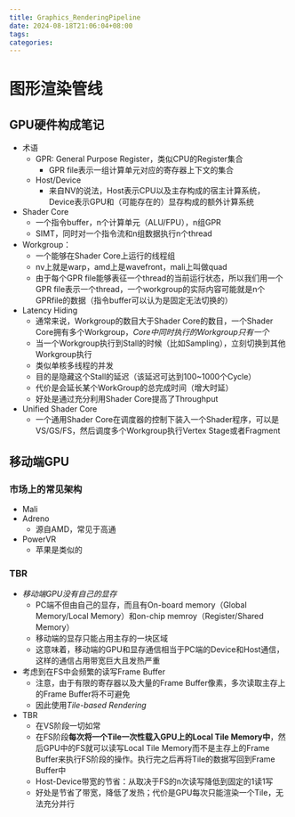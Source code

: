 ```yaml
---
title: Graphics_RenderingPipeline
date: 2024-08-18T21:06:04+08:00
tags:
categories:
---
```

# 图形渲染管线
## GPU硬件构成笔记
- 术语
  - GPR: General Purpose Register，类似CPU的Register集合
    - GPR file表示一组计算单元对应的寄存器上下文的集合
  - Host/Device
    - 来自NV的说法，Host表示CPU以及主存构成的宿主计算系统，Device表示GPU和（可能存在的）显存构成的额外计算系统
- Shader Core 
  - 一个指令buffer，n个计算单元（ALU/FPU），n组GPR
  - SIMT，同时对一个指令流和n组数据执行n个thread
- Workgroup：
  - 一个能够在Shader Core上运行的线程组
  - nv上就是warp，amd上是wavefront，mali上叫做quad
  - 由于每个GPR file能够表征一个thread的当前运行状态，所以我们用一个GPR file表示一个thread，一个workgroup的实际内容可能就是n个GPRfile的数据（指令buffer可以认为是固定无法切换的）
- Latency Hiding
  - 通常来说，Workgroup的数目大于Shader Core的数目，一个Shader Core拥有多个Workgroup，*Core中同时执行的Workgroup只有一个*
  - 当一个Workgroup执行到Stall的时候（比如Sampling），立刻切换到其他Workgroup执行
   - 类似单核多线程的并发 
    - 目的是隐藏这个Stall的延迟（该延迟可达到100~1000个Cycle）
    - 代价是会延长某个WorkGroup的总完成时间（增大时延）
    - 好处是通过充分利用Shader Core提高了Throughput
- Unified Shader Core
  - 一个通用Shader Core在调度器的控制下装入一个Shader程序，可以是VS/GS/FS，然后调度多个Workgroup执行Vertex Stage或者Fragment

## 移动端GPU
### 市场上的常见架构
- Mali
- Adreno
  - 源自AMD，常见于高通
- PowerVR
  - 苹果是类似的

### TBR
- *移动端GPU没有自己的显存*
  - PC端不但由自己的显存，而且有On-board memory（Global Memory/Local Memory）和on-chip memroy（Register/Shared Memory）
  - 移动端的显存只能占用主存的一块区域
  - 这意味着，移动端的GPU和显存通信相当于PC端的Device和Host通信，这样的通信占用带宽巨大且发热严重
- 考虑到在FS中会频繁的读写Frame Buffer
  - 注意，由于有限的寄存器以及大量的Frame Buffer像素，多次读取主存上的Frame Buffer将不可避免
  - 因此使用*Tile-based Rendering*
- TBR
  - 在VS阶段一切如常
  - 在FS阶段**每次将一个Tile一次性载入GPU上的Local Tile Memory中**，然后GPU中的FS就可以读写Local Tile Memory而不是主存上的Frame Buffer来执行FS阶段的操作。执行完之后再将Tile的数据写回到Frame Buffer中
  - Host-Device带宽的节省：从取决于FS的n次读写降低到固定的1读1写
  - 好处是节省了带宽，降低了发热；代价是GPU每次只能渲染一个Tile，无法充分并行